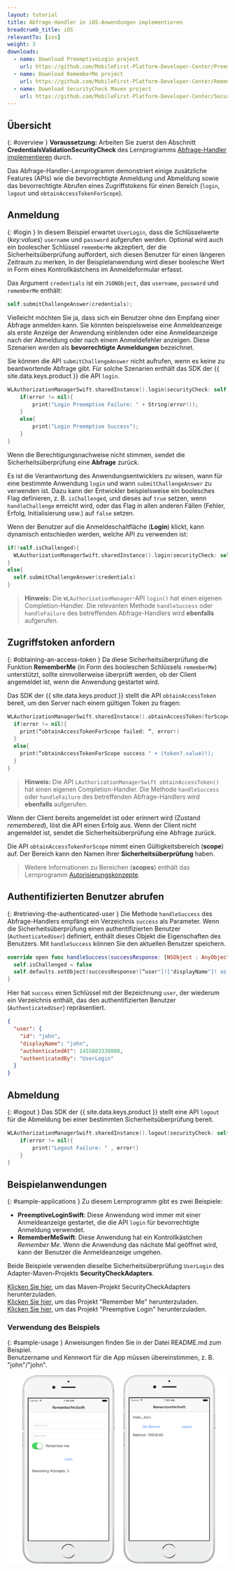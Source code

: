 ```yaml
---
layout: tutorial
title: Abfrage-Handler in iOS-Anwendungen implementieren
breadcrumb_title: iOS
relevantTo: [ios]
weight: 3
downloads:
  - name: Download PreemptiveLogin project
    url: https://github.com/MobileFirst-Platform-Developer-Center/PreemptiveLoginSwift/tree/release80
  - name: Download RememberMe project
    url: https://github.com/MobileFirst-Platform-Developer-Center/RememberMeSwift/tree/release80
  - name: Download SecurityCheck Maven project
    url: https://github.com/MobileFirst-Platform-Developer-Center/SecurityCheckAdapters/tree/release80
---
```

<!-- NLS_CHARSET=UTF-8 -->
## Übersicht
{: #overview }
**Voraussetzung:** Arbeiten Sie zuerst den Abschnitt
**CredentialsValidationSecurityCheck** des Lernprogramms [Abfrage-Handler implementieren](../../credentials-validation/ios/) durch. 

Das Abfrage-Handler-Lernprogramm demonstriert einige zusätzliche Features (APIs) wie
die bevorrechtigte Anmeldung und Abmeldung sowie das bevorrechtigte Abrufen eines Zugriffstokens für einen Bereich
(`login`, `logout` und `obtainAccessTokenForScope`).

## Anmeldung
{: #login }
In diesem Beispiel erwartet `UserLogin`, dass die Schlüsselwerte (*key:values*) `username` und `password` aufgerufen werden. Optional wird auch ein boolescher Schlüssel `rememberMe` akzeptiert, der
die Sicherheitsüberprüfung auffordert, sich diesen Benutzer für einen längeren Zeitraum zu merken, In der Beispielanwendung wird dieser boolesche Wert in Form eines Kontrollkästchens im Anmeldeformular erfasst. 

Das Argument `credentials` ist ein `JSONObject`,
das `username`, `password` und `rememberMe` enthält:

```swift
self.submitChallengeAnswer(credentials);
```

Vielleicht möchten Sie ja, dass sich ein Benutzer ohne den Empfang einer Abfrage anmelden kann. Sie könnten beispielsweise eine Anmeldeanzeige als erste Anzeige der Anwendung einblenden oder eine Anmeldeanzeige nach der Abmeldung oder nach einem Anmeldefehler anzeigen. Diese Szenarien werden als **bevorrechtigte Anmeldungen** bezeichnet.

Sie können die API `submitChallengeAnswer` nicht aufrufen, wenn es keine zu beantwortende Abfrage gibt. Für solche Szenarien enthält das
SDK der {{ site.data.keys.product }} die API `login`. 

```swift
WLAuthorizationManagerSwift.sharedInstance().login(securityCheck: self.securityCheckName, credentials: credentials) { (error) in
    if(error != nil){
        print("Login Preemptive Failure: " + String(error!));
    }
    else{
        print("Login Preemptive Success");
    }
}
```

Wenn die Berechtigungsnachweise nicht stimmen, sendet die Sicherheitsüberprüfung eine **Abfrage** zurück.

Es ist die Verantwortung des Anwendungsentwicklers zu wissen, wann für eine bestimmte Anwendung
`login` und wann `submitChallengeAnswer` zu verwenden ist. Dazu kann der Entwickler
beispielsweise ein boolesches Flag definieren, z. B. `isChallenged`, und dieses auf `true` setzen,
wenn `handleChallenge` erreicht wird, oder das Flag in allen anderen Fällen (Fehler, Erfolg, Initialisierung usw.) auf
`false` setzen. 

Wenn der Benutzer auf die Anmeldeschaltfläche (**Login**) klickt, kann dynamisch entschieden werden, welche API zu verwenden ist: 

```swift
if(!self.isChallenged){
  WLAuthorizationManagerSwift.sharedInstance().login(securityCheck: self.securityCheckName, credentials: credentials) { (error) -> Void in}
}
else{
  self.submitChallengeAnswer(credentials)
}
```

> **Hinweis:**
> Die `WLAuthorizationManager`-API `login()` hat einen eigenen Completion-Handler.
Die relevanten Methode `handleSuccess` oder `handleFailure` des betreffenden Abfrage-Handlers
wird **ebenfalls** aufgerufen. 

## Zugriffstoken anfordern
{: #obtaining-an-access-token }
Da diese Sicherheitsüberprüfung die Funktion **RememberMe** (in Form des booleschen Schlüssels
`rememberMe`) unterstützt, sollte sinnvollerweise überprüft werden,
ob der Client angemeldet ist, wenn die Anwendung gestartet wird. 

Das SDK der {{ site.data.keys.product }} stellt die API `obtainAccessToken` bereit, um den Server nach einem gültigen Token zu fragen: 

```swift
WLAuthorizationManagerSwift.sharedInstance().obtainAccessToken(forScope : scope) { (token, error) -> Void in
  if(error != nil){
    print(“obtainAccessTokenForScope failed: “, error!)
  }
  else{
    print(“obtainAccessTokenForScope success " + (token?.value)!);
  }
}
```

> **Hinweis:**
> Die API `LAuthorizationManagerSwift obtainAccessToken()` hat einen eigenen Completion-Handler. Die Methode `handleSuccess` oder `handleFailure` des betreffenden Abfrage-Handlers wird **ebenfalls** aufgerufen. 

Wenn der Client bereits angemeldet ist oder erinnert wird (Zustand *remembered*), löst die API einen Erfolg aus. Wenn der Client nicht angemeldet ist, sendet die Sicherheitsüberprüfung eine Abfrage zurück. 

Die API `obtainAccessTokenForScope` nimmt einen Gültigkeitsbereich (**scope**) auf. Der Bereich kann den Namen Ihrer
**Sicherheitsüberprüfung** haben.

> Weitere Informationen zu Bereichen (**scopes**) enthält das Lernprogramm [Autorisierungskonzepte](../../). 

## Authentifizierten Benutzer abrufen
{: #retrieving-the-authenticated-user }
Die Methode `handleSuccess` des Abfrage-Handlers empfängt ein Verzeichnis `success` als Parameter.
Wenn die Sicherheitsüberprüfung einen authentifizierten Benutzer (`AuthenticatedUser`) definiert, enthält dieses Objekt die Eigenschaften des Benutzers. Mit `handleSuccess` können Sie den aktuellen Benutzer speichern. 

```swift
override open func handleSuccess(successResponse: [NSObject : AnyObject]!) {
  self.isChallenged = false
  self.defaults.setObject(successResponse![“user"]!["displayName"]! as! String, forKey: "displayName")
}
```

Hier hat `success` einen Schlüssel mit der Bezeichnung
`user`, der wiederum ein Verzeichnis enthält, das den authentifizierten Benutzer (`AuthenticatedUser`) repräsentiert. 

```json
{
  "user": {
    "id": "john",
    "displayName": "john",
    "authenticatedAt": 1455803338008,
    "authenticatedBy": "UserLogin"
  }
}
```

## Abmeldung
{: #logout }
Das SDK der {{ site.data.keys.product }} stellt eine API `logout` für die Abmeldung bei einer bestimmten Sicherheitsüberprüfung bereit. 

```swift
WLAuthorizationManagerSwift.sharedInstance().logout(securityCheck: self.securityCheck){ (error) -> Void in
    if(error != nil){
        print("Logout Failure: " , error!)
    }
}
```

## Beispielanwendungen
{: #sample-applications }
Zu diesem Lernprogramm gibt es zwei Beispiele: 

- **PreemptiveLoginSwift**: Diese Anwendung wird immer mit einer Anmeldeanzeige gestartet, die die API `login` für bevorrechtigte Anmeldung verwendet. 
- **RememberMeSwift**: Diese Anwendung hat ein Kontrollkästchen *Remember Me*. Wenn die Anwendung das nächste Mal geöffnet wird, kann der Benutzer die Anmeldeanzeige umgehen. 

Beide Beispiele verwenden dieselbe Sicherheitsüberprüfung `UserLogin` des Adapter-Maven-Projekts **SecurityCheckAdapters**. 

[Klicken Sie hier](https://github.com/MobileFirst-Platform-Developer-Center/SecurityCheckAdapters/tree/release80), um das Maven-Projekt SecurityCheckAdapters herunterzuladen.   
[Klicken Sie hier](https://github.com/MobileFirst-Platform-Developer-Center/RememberMeSwift/tree/release80), um das Projekt "Remember Me" herunterzuladen.   
[Klicken Sie hier](https://github.com/MobileFirst-Platform-Developer-Center/PreemptiveLoginSwift/tree/release80), um das Projekt "Preemptive Login" herunterzuladen.   

### Verwendung des Beispiels
{: #sample-usage }
Anweisungen finden Sie in der Datei README.md zum Beispiel.   
Benutzername und Kennwort für die App müssen übereinstimmen, z. B. "john"/"john".

![Beispielanwendung](sample-application.png)
